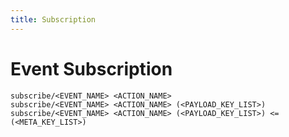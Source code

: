 ```yaml
---
title: Subscription
---
```


# Event Subscription

```
subscribe/<EVENT_NAME> <ACTION_NAME>
subscribe/<EVENT_NAME> <ACTION_NAME> (<PAYLOAD_KEY_LIST>)
subscribe/<EVENT_NAME> <ACTION_NAME> (<PAYLOAD_KEY_LIST>) <= (<META_KEY_LIST>)
```
